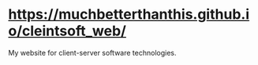 # https://muchbetterthanthis.github.io/cleintsoft_web/
My website for client-server software technologies.
